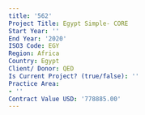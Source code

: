 ```yaml
---
title: '562'
Project Title: Egypt Simple- CORE
Start Year: ''
End Year: '2020'
ISO3 Code: EGY
Region: Africa
Country: Egypt
Client/ Donor: QED
Is Current Project? (true/false): ''
Practice Area:
- ''
Contract Value USD: '778885.00'
---
```


